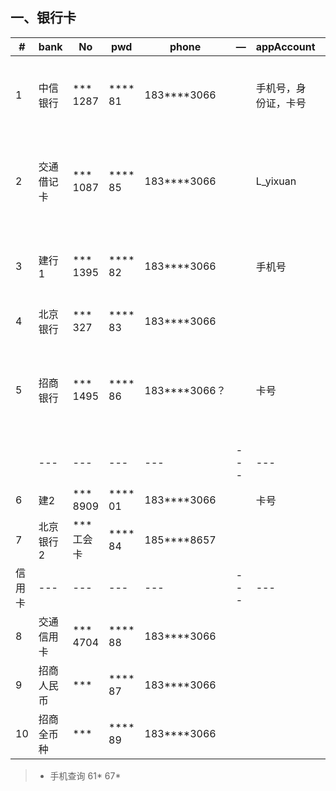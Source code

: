 
## 一、银行卡

|#   | bank    | No       | pwd      | phone |—  |appAccount        |lpwd| remark |
| ---|---      | ---      | ---       |---    |---    |---        |---|---|
| 1  | 中信银行 | *** 1287 | **** 81 |183****3066|| 手机号，身份证，卡号 | **74eshinezx | 收费：无/ 用途:储蓄/ 短信：免费/ 安全：app新设备验证|
| 2  | 交通借记卡 | *** 1087 | **** 85 |183****3066|| L_yixuan | **74.eshine | 收费：无/ 用途:公积金，零用/ 短信：免费/ 安全：app新设备验证|
| 3  | 建行1 | *** 1395 | **** 82 |183****3066|| 手机号 | 61\*\*79 | 收费：有/ 用途:证券/ 短信：2元月/ 网银盾：61* 67*|
| 4  | 北京银行 | *** 327 | **** 83 |183****3066||  |  | 收费：无/ 用途:医保|
| 5  | 招商银行 | *** 1495 | **** 86 |183****3066？|| 卡号 | 61* 67* | 收费：3元月，小额管理/ 用途:工资/一网通：183****3066 - 61* 67* -支 6**678|
| |---      | ---      | ---       |---    |---    |---        |---|---|
| 6  | 建2 | *** 8909 | **** 01 |183****3066|| 卡号 | 61* 67* | 收费：无/ 用途:家|
| 7  | 北京银行2 | *** 工会卡 | **** 84 |185****8657||  | | 收费：无/ 未开通|
|信用卡 |---      | ---      | ---       |---    |---    |---        |---|---|
| 8  | 交通信用卡 | *** 4704 | **** 88 |183****3066||  | |收费：12元季/自动还款开通 |
| 9  | 招商人民币 | ***  | **** 87 |183****3066||  | | |
| 10  | 招商全币种 | ***  | **** 89 |183****3066||  | | |

> + 手机查询  61* 67*
